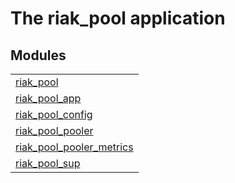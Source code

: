 

# The riak_pool application #


## Modules ##


<table width="100%" border="0" summary="list of modules">
<tr><td><a href="https://gitlab.com/leapsight/riak_pool/blob/master/doc/riak_pool.md" class="module">riak_pool</a></td></tr>
<tr><td><a href="https://gitlab.com/leapsight/riak_pool/blob/master/doc/riak_pool_app.md" class="module">riak_pool_app</a></td></tr>
<tr><td><a href="https://gitlab.com/leapsight/riak_pool/blob/master/doc/riak_pool_config.md" class="module">riak_pool_config</a></td></tr>
<tr><td><a href="https://gitlab.com/leapsight/riak_pool/blob/master/doc/riak_pool_pooler.md" class="module">riak_pool_pooler</a></td></tr>
<tr><td><a href="https://gitlab.com/leapsight/riak_pool/blob/master/doc/riak_pool_pooler_metrics.md" class="module">riak_pool_pooler_metrics</a></td></tr>
<tr><td><a href="https://gitlab.com/leapsight/riak_pool/blob/master/doc/riak_pool_sup.md" class="module">riak_pool_sup</a></td></tr></table>

